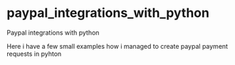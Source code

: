 # paypal_integrations_with_python
Paypal integrations with python

Here i have a few small examples how i managed to create paypal payment requests in pyhton

